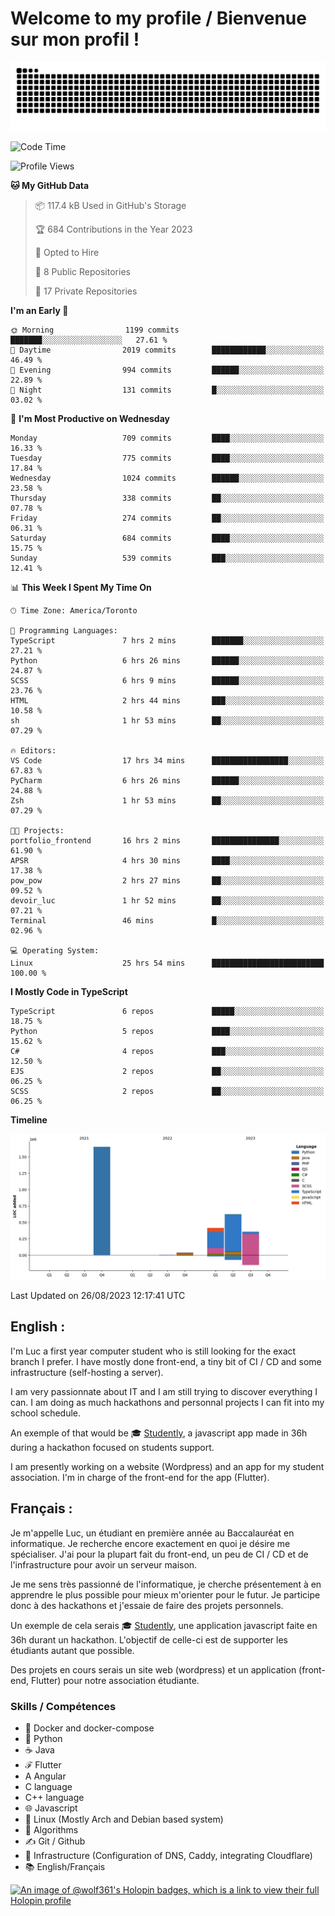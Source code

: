 # Welcome to my profile / Bienvenue sur mon profil !

![snake gif](https://github.com/wolf-361/wolf-361/blob/output/github-contribution-grid-snake.svg)

<!--START_SECTION:waka-->
![Code Time](http://img.shields.io/badge/Code%20Time-294%20hrs%206%20mins-blue)

![Profile Views](http://img.shields.io/badge/Profile%20Views-0-blue)

**🐱 My GitHub Data** 

> 📦 117.4 kB Used in GitHub's Storage 
 > 
> 🏆 684 Contributions in the Year 2023
 > 
> 💼 Opted to Hire
 > 
> 📜 8 Public Repositories 
 > 
> 🔑 17 Private Repositories 
 > 
**I'm an Early 🐤** 

```text
🌞 Morning                1199 commits        ███████░░░░░░░░░░░░░░░░░░   27.61 % 
🌆 Daytime                2019 commits        ████████████░░░░░░░░░░░░░   46.49 % 
🌃 Evening                994 commits         ██████░░░░░░░░░░░░░░░░░░░   22.89 % 
🌙 Night                  131 commits         █░░░░░░░░░░░░░░░░░░░░░░░░   03.02 % 
```
📅 **I'm Most Productive on Wednesday** 

```text
Monday                   709 commits         ████░░░░░░░░░░░░░░░░░░░░░   16.33 % 
Tuesday                  775 commits         ████░░░░░░░░░░░░░░░░░░░░░   17.84 % 
Wednesday                1024 commits        ██████░░░░░░░░░░░░░░░░░░░   23.58 % 
Thursday                 338 commits         ██░░░░░░░░░░░░░░░░░░░░░░░   07.78 % 
Friday                   274 commits         ██░░░░░░░░░░░░░░░░░░░░░░░   06.31 % 
Saturday                 684 commits         ████░░░░░░░░░░░░░░░░░░░░░   15.75 % 
Sunday                   539 commits         ███░░░░░░░░░░░░░░░░░░░░░░   12.41 % 
```


📊 **This Week I Spent My Time On** 

```text
🕑︎ Time Zone: America/Toronto

💬 Programming Languages: 
TypeScript               7 hrs 2 mins        ███████░░░░░░░░░░░░░░░░░░   27.21 % 
Python                   6 hrs 26 mins       ██████░░░░░░░░░░░░░░░░░░░   24.87 % 
SCSS                     6 hrs 9 mins        ██████░░░░░░░░░░░░░░░░░░░   23.76 % 
HTML                     2 hrs 44 mins       ███░░░░░░░░░░░░░░░░░░░░░░   10.58 % 
sh                       1 hr 53 mins        ██░░░░░░░░░░░░░░░░░░░░░░░   07.29 % 

🔥 Editors: 
VS Code                  17 hrs 34 mins      █████████████████░░░░░░░░   67.83 % 
PyCharm                  6 hrs 26 mins       ██████░░░░░░░░░░░░░░░░░░░   24.88 % 
Zsh                      1 hr 53 mins        ██░░░░░░░░░░░░░░░░░░░░░░░   07.29 % 

🐱‍💻 Projects: 
portfolio_frontend       16 hrs 2 mins       ███████████████░░░░░░░░░░   61.90 % 
APSR                     4 hrs 30 mins       ████░░░░░░░░░░░░░░░░░░░░░   17.38 % 
pow_pow                  2 hrs 27 mins       ██░░░░░░░░░░░░░░░░░░░░░░░   09.52 % 
devoir_luc               1 hr 52 mins        ██░░░░░░░░░░░░░░░░░░░░░░░   07.21 % 
Terminal                 46 mins             █░░░░░░░░░░░░░░░░░░░░░░░░   02.96 % 

💻 Operating System: 
Linux                    25 hrs 54 mins      █████████████████████████   100.00 % 
```

**I Mostly Code in TypeScript** 

```text
TypeScript               6 repos             █████░░░░░░░░░░░░░░░░░░░░   18.75 % 
Python                   5 repos             ████░░░░░░░░░░░░░░░░░░░░░   15.62 % 
C#                       4 repos             ███░░░░░░░░░░░░░░░░░░░░░░   12.50 % 
EJS                      2 repos             ██░░░░░░░░░░░░░░░░░░░░░░░   06.25 % 
SCSS                     2 repos             ██░░░░░░░░░░░░░░░░░░░░░░░   06.25 % 
```



**Timeline**

![Lines of Code chart](https://raw.githubusercontent.com/wolf-361/wolf-361/main/assets/bar_graph.png)


 Last Updated on 26/08/2023 12:17:41 UTC
<!--END_SECTION:waka-->

## English : 

I'm Luc a first year computer student who is still looking for the exact branch I prefer. I have mostly done front-end, a tiny bit of CI / CD and some infrastructure (self-hosting a server).

I am very passionnate about IT and I am still trying to discover everything I can. I am doing as much hackathons and personnal projects I can fit into my school schedule.

An exemple of that would be 🎓 [Studently](https://github.com/wolf-361/Studently-CodeJam12), a javascript app made in 36h during a hackathon focused on students support.

I am presently working on a website (Wordpress) and an app for my student association. I'm in charge of the front-end for the app (Flutter).

## Français :

Je m'appelle Luc, un étudiant en première année au Baccalauréat en informatique. Je recherche encore exactement en quoi je désire me spécialiser. J'ai pour la plupart fait du front-end, un peu de CI / CD et de l'infrastructure pour avoir un serveur maison.

Je me sens très passionné de l'informatique, je cherche présentement à en apprendre le plus possible pour mieux m'orienter pour le futur. Je participe donc à des hackathons et j'essaie de faire des projets personnels.

Un exemple de cela serais 🎓 [Studently](https://github.com/wolf-361/Studently-CodeJam12), une application javascript faite en 36h durant un hackathon. L'objectif de celle-ci est de supporter les étudiants autant que possible.

Des projets en cours serais un site web (wordpress) et un application (front-end, Flutter) pour notre association étudiante.

###  Skills / Compétences

* 🐋 Docker and docker-compose
* 🐍 Python
* ☕ Java
* ℱ Flutter
* A Angular
* C language
* C++ language
* 🌐 Javascript
* 🐧 Linux (Mostly Arch and Debian based system)
* 🧩 Algorithms
* ✍️ Git / Github
* 📜 Infrastructure (Configuration of DNS, Caddy, integrating Cloudflare)
* 📚 English/Français

[![An image of @wolf361's Holopin badges, which is a link to view their full Holopin profile](https://holopin.me/wolf361)](https://holopin.io/@wolf361)


